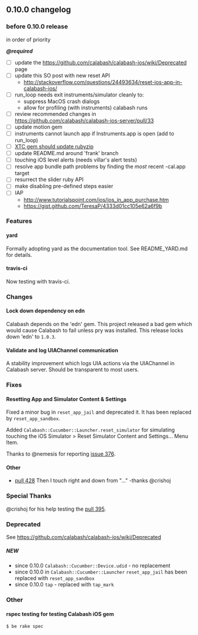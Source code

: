 ## 0.10.0 changelog

### before 0.10.0 release

in order of priority 

***@required***
- [ ] update the https://github.com/calabash/calabash-ios/wiki/Deprecated page
- [ ] update this SO post with new reset API 
     - http://stackoverflow.com/questions/24493634/reset-ios-app-in-calabash-ios/
- [ ] run_loop needs exit instruments/simulator cleanly to:
    - suppress MacOS crash dialogs
    - allow for profiling (with instruments) calabash runs
- [ ] review recommended changes in https://github.com/calabash/calabash-ios-server/pull/33
- [ ] update motion gem
- [ ] instruments cannot launch app if Instruments.app is open (add to run_loop)
- [ ] [XTC gem should update rubyzip](https://github.com/calabash/calabash-ios/issues/288)
- [ ] update README.md around 'frank' branch
- [ ] touching iOS level alerts (needs villar's alert tests)
- [ ] resolve app bundle path problems by finding the *most* recent -cal.app target
- [ ] resurrect the slider ruby API
- [ ] make disabling pre-defined steps easier
- [ ] IAP
   - http://www.tutorialspoint.com/ios/ios_in_app_purchase.htm
   - https://gist.github.com/TeresaP/4333d01cc105e62a6f9b
 
### Features

#### yard

Formally adopting yard as the documentation tool.  See README_YARD.md for details.

#### travis-ci

Now testing with travis-ci.

### Changes

#### Lock down dependency on edn

Calabash depends on the 'edn' gem. This project released a bad gem which would cause Calabash to fail unless pry was installed. This release locks down 'edn' to `1.0.3`.

#### Validate and log UIAChannel communication

A stability improvement which logs UIA actions via the UIAChannel in Calabash server. Should be transparent to most users.

### Fixes

#### Resetting App and Simulator Content & Settings

Fixed a minor bug in `reset_app_jail` and deprecated it.  It has been replaced by `reset_app_sandbox`.

Added `Calabash::Cucumber::Launcher.reset_simulator` for simulating touching the iOS Simulator > Reset Simulator Content and Settings... Menu Item.

Thanks to @nemesis for reporting [issue 376](https://github.com/calabash/calabash-ios/issues/376).

#### Other

- [pull 428](https://github.com/calabash/calabash-ios/pull/428) Then I touch right and down from "..." -thanks @crishoj

### Special Thanks

@crishoj for his help testing the [pull 395](https://github.com/calabash/calabash-ios/pull/395).

### Deprecated

See https://github.com/calabash/calabash-ios/wiki/Deprecated

##### NEW

* since 0.10.0 `Calabash::Cucumber::Device.udid` - no replacement
* since 0.10.0 in `Calabash::Cucumber::Launcher` `reset_app_jail` has been replaced with `reset_app_sandbox`
* since 0.10.0 `tap` - replaced with `tap_mark`

### Other

#### rspec testing for testing Calabash iOS gem

```
$ be rake spec
```
